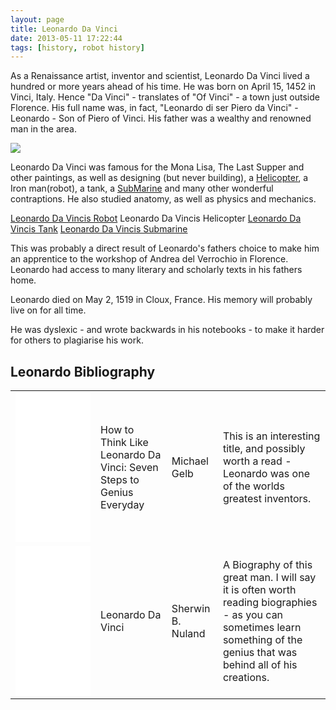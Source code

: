 ```yaml
---
layout: page
title: Leonardo Da Vinci
date: 2013-05-11 17:22:44
tags: [history, robot history]
---
```

As a Renaissance artist, inventor and scientist, Leonardo Da Vinci lived a hundred or more years ahead of his time.  He was born on April 15, 1452 in Vinci, Italy.  Hence "Da Vinci" - translates of "Of Vinci" - a town just outside Florence.  His full name was, in fact, "Leonardo di ser Piero da Vinci" - Leonardo - Son of Piero of Vinci.  His father was a wealthy and renowned man in the area.

![](https://upload.wikimedia.org/wikipedia/commons/c/cb/Francesco_Melzi_-_Portrait_of_Leonardo.png)

Leonardo Da Vinci was famous for the Mona Lisa, The Last Supper and other paintings, as well as designing (but never building), a <a href="/wiki/helicopter.html" title="Helicopter">Helicopter</a>, a Iron man(robot), a tank, a <a href="/wiki/submarine.html" title="SubMarine">SubMarine</a> and many other wonderful contraptions.  He also studied anatomy, as well as physics and mechanics.

<a href="/wiki/leonardo_da_vincis_robot.html" title="The Humanoid Robot Designed By Leonardo Da Vinci">Leonardo Da Vincis Robot</a>
Leonardo Da Vincis Helicopter
<a href="/wiki/leonardo_da_vincis_tank.html" title="Leonardo Da Vincis Tank">Leonardo Da Vincis Tank</a>
<a href="/wiki/leonardo_da_vincis_submarine.html" title="Leonardo Da Vincis Submarine">Leonardo Da Vincis Submarine</a>

This was probably a direct result of Leonardo's fathers choice to make him an apprentice to the workshop of Andrea del Verrochio in Florence. Leonardo had access to many literary and scholarly texts in his fathers home.

Leonardo died on May 2, 1519 in Cloux, France.  His memory will probably live on for all time.

He was dyslexic - and wrote backwards in his notebooks - to make it harder for others to plagiarise his work.

## Leonardo Bibliography

<table class="normal" id="fancytable_1"> <tr> <td> <iframe style="width:120px;height:240px;" marginwidth="0" marginheight="0" scrolling="no" frameborder="0" src="//ws-eu.amazon-adsystem.com/widgets/q?ServiceVersion=20070822&OneJS=1&Operation=GetAdHtml&MarketPlace=GB&source=ss&ref=as_ss_li_til&ad_type=product_link&tracking_id=orionrobots-21&language=en_GB&marketplace=amazon&region=GB&placement=0440508274&asins=0440508274&linkId=95f7ee33f30a899d26312264bba25f69&show_border=true&link_opens_in_new_window=true"></iframe> </td> <td>How to Think Like Leonardo Da Vinci: Seven Steps to Genius Everyday</td> <td>Michael Gelb</td> <td>This is an interesting title, and possibly worth a read - Leonardo was one of the worlds greatest inventors.</td> </tr>
<tr> <td> <iframe style="width:120px;height:240px;" marginwidth="0" marginheight="0" scrolling="no" frameborder="0" src="//ws-eu.amazon-adsystem.com/widgets/q?ServiceVersion=20070822&OneJS=1&Operation=GetAdHtml&MarketPlace=GB&source=ss&ref=as_ss_li_til&ad_type=product_link&tracking_id=orionrobots-21&marketplace=amazon&region=GB&placement=075381269X&asins=075381269X&linkId=b3ae305315cca39a23794cd2670158b2&show_border=true&link_opens_in_new_window=true"></iframe> </td> <td>Leonardo Da Vinci</td> <td> Sherwin B. Nuland </td> <td>A Biography of this great man. I will say it is often worth reading biographies - as you can sometimes learn something of the genius that was behind all of his creations.</td> </tr> </table>
